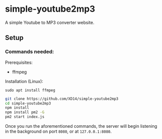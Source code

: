# simple-youtube2mp3

A simple Youtube to MP3 converter website.

## Setup

### Commands needed:

Prerequisites:

- ffmpeg

Installation (Linux):

```
sudo apt install ffmpeg
```

```sh
git clone https://github.com/XD14/simple-youtube2mp3
cd simple-youtube2mp3
npm install
npm install pm2 -G
pm2 start index.js
```

Once you run the aforementioned commands, the server will begin listening in the background on port `8080`, or at `127.0.0.1:8080`.
